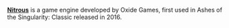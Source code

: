 [**Nitrous**](https://www.oxidegames.com/nitrous/) is a game engine developed by Oxide Games, first used in Ashes of the Singularity: Classic released in 2016.
